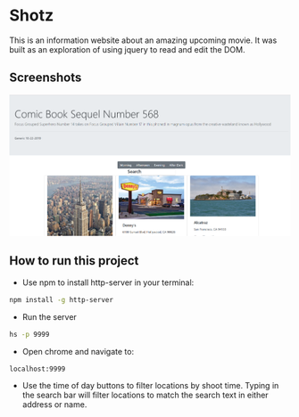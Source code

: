 # Shotz

This is an information website about an amazing upcoming movie.  It was built as an exploration of using jquery to read and edit the DOM.

## Screenshots
![main screen](shotz.PNG)

## How to run this project
* Use npm to install http-server in your terminal:
```sh
npm install -g http-server
```
* Run the server
```sh
hs -p 9999
```
* Open chrome and navigate to:
```
localhost:9999
```
* Use the time of day buttons to filter locations by shoot time.  Typing in the search bar will filter locations to match the search text in either address or name.